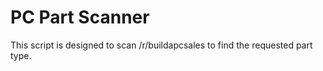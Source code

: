 # PC Part Scanner

This script is designed to scan /r/buildapcsales to find the requested part type.
